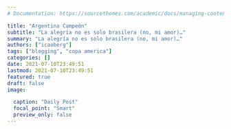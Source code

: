 ```yaml
---
# Documentation: https://sourcethemes.com/academic/docs/managing-content/

title: "Argentina Campeón"
subtitle: "La alegría no es solo brasilera (no, mi amor)…"
summary: "La alegría no es solo brasilera (no, mi amor)…"
authors: ["icaoberg"]
tags: ["blogging", "copa america"]
categories: []
date: 2021-07-10T23:49:51
lastmod: 2021-07-10T23:49:51
featured: true
draft: false
image:

  caption: "Daily Post"
  focal_point: "Smart"
  preview_only: false
---
```

